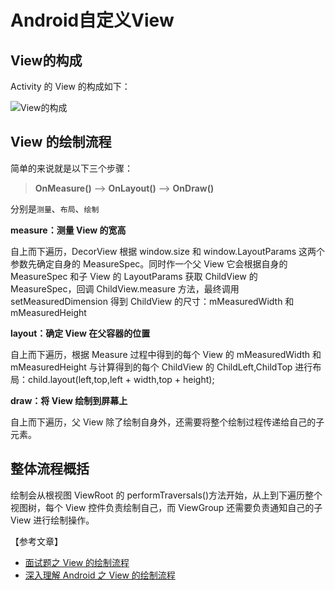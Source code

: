 # Android自定义View

## View的构成

Activity 的 View 的构成如下：

![View&#x7684;&#x6784;&#x6210;](https://pic.downk.cc/item/5e90962c504f4bcb04d929ba.jpg)

## View 的绘制流程

简单的来说就是以下三个步骤：

> **OnMeasure\(\)** —&gt; **OnLayout\(\)** —&gt; **OnDraw\(\)**

分别是`测量`、`布局`、`绘制`

**measure：测量 View 的宽高**

自上而下遍历，DecorView 根据 window.size 和 window.LayoutParams 这两个参数先确定自身的 MeasureSpec。同时作一个父 View 它会根据自身的 MeasureSpec 和子 View 的 LayoutParams 获取 ChildView 的 MeasureSpec，回调 ChildView.measure 方法，最终调用 setMeasuredDimension 得到 ChildView 的尺寸：mMeasuredWidth 和 mMeasuredHeight

**layout：确定 View 在父容器的位置**

自上而下遍历，根据 Measure 过程中得到的每个 View 的 mMeasuredWidth 和 mMeasuredHeight 与计算得到的每个 ChildView 的 ChildLeft,ChildTop 进行布局：child.layout\(left,top,left + width,top + height\);

**draw：将 View 绘制到屏幕上**

自上而下遍历，父 View 除了绘制自身外，还需要将整个绘制过程传递给自己的子元素。

## 整体流程概括

绘制会从根视图 ViewRoot 的 performTraversals\(\)方法开始，从上到下遍历整个视图树，每个 View 控件负责绘制自己，而 ViewGroup 还需要负责通知自己的子 View 进行绘制操作。

【参考文章】

* [面试题之 View 的绘制流程](https://www.jianshu.com/p/8a71cbf7622d)
* [深入理解 Android 之 View 的绘制流程](https://www.jianshu.com/p/060b5f68da79)

